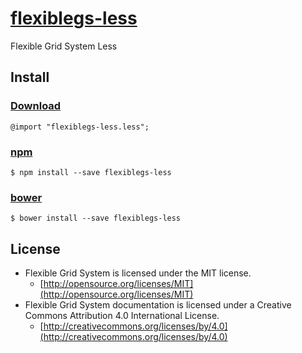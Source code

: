 # [flexiblegs-less](http://flexible.gs)

Flexible Grid System Less

## Install

### [Download](https://raw.githubusercontent.com/flexiblegs/flexiblegs-less/master/flexiblegs-less.less)
```less
@import "flexiblegs-less.less";
```

### [npm](https://www.npmjs.com/package/flexiblegs-less)
```
$ npm install --save flexiblegs-less
```

### [bower](http://bower.io/search/?q=flexiblegs-less)
```
$ bower install --save flexiblegs-less
```

## License
- Flexible Grid System is licensed under the MIT license.
  - [http://opensource.org/licenses/MIT](http://opensource.org/licenses/MIT)
- Flexible Grid System documentation is licensed under a Creative Commons Attribution 4.0 International License.
  - [http://creativecommons.org/licenses/by/4.0](http://creativecommons.org/licenses/by/4.0)
